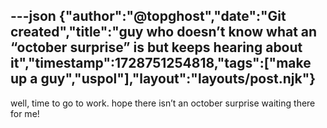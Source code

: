 ---json
{"author":"@topghost","date":"Git created","title":"guy who doesn&#x2019;t know what an &#x201C;october surprise&#x201D; is but keeps hearing about it","timestamp":1728751254818,"tags":["make up a guy","uspol"],"layout":"layouts/post.njk"}
---
well, time to go to work. hope there isn&#x2019;t an october surprise waiting there for me!
